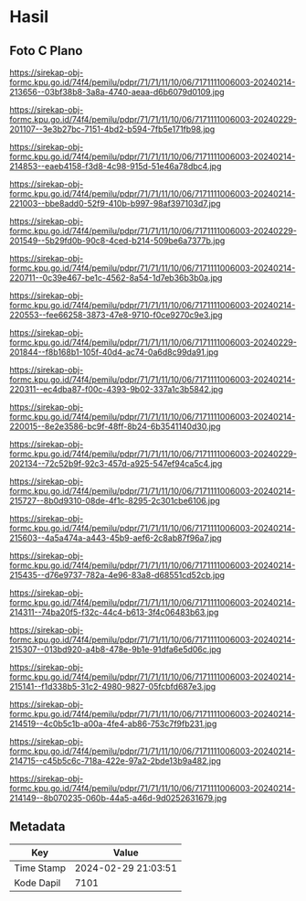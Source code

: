 # Hasil

## Foto C Plano

https://sirekap-obj-formc.kpu.go.id/74f4/pemilu/pdpr/71/71/11/10/06/7171111006003-20240214-213656--03bf38b8-3a8a-4740-aeaa-d6b6079d0109.jpg

https://sirekap-obj-formc.kpu.go.id/74f4/pemilu/pdpr/71/71/11/10/06/7171111006003-20240229-201107--3e3b27bc-7151-4bd2-b594-7fb5e171fb98.jpg

https://sirekap-obj-formc.kpu.go.id/74f4/pemilu/pdpr/71/71/11/10/06/7171111006003-20240214-214853--eaeb4158-f3d8-4c98-915d-51e46a78dbc4.jpg

https://sirekap-obj-formc.kpu.go.id/74f4/pemilu/pdpr/71/71/11/10/06/7171111006003-20240214-221003--bbe8add0-52f9-410b-b997-98af397103d7.jpg

https://sirekap-obj-formc.kpu.go.id/74f4/pemilu/pdpr/71/71/11/10/06/7171111006003-20240229-201549--5b29fd0b-90c8-4ced-b214-509be6a7377b.jpg

https://sirekap-obj-formc.kpu.go.id/74f4/pemilu/pdpr/71/71/11/10/06/7171111006003-20240214-220711--0c39e467-be1c-4562-8a54-1d7eb36b3b0a.jpg

https://sirekap-obj-formc.kpu.go.id/74f4/pemilu/pdpr/71/71/11/10/06/7171111006003-20240214-220553--fee66258-3873-47e8-9710-f0ce9270c9e3.jpg

https://sirekap-obj-formc.kpu.go.id/74f4/pemilu/pdpr/71/71/11/10/06/7171111006003-20240229-201844--f8b168b1-105f-40d4-ac74-0a6d8c99da91.jpg

https://sirekap-obj-formc.kpu.go.id/74f4/pemilu/pdpr/71/71/11/10/06/7171111006003-20240214-220311--ec4dba87-f00c-4393-9b02-337a1c3b5842.jpg

https://sirekap-obj-formc.kpu.go.id/74f4/pemilu/pdpr/71/71/11/10/06/7171111006003-20240214-220015--8e2e3586-bc9f-48ff-8b24-6b3541140d30.jpg

https://sirekap-obj-formc.kpu.go.id/74f4/pemilu/pdpr/71/71/11/10/06/7171111006003-20240229-202134--72c52b9f-92c3-457d-a925-547ef94ca5c4.jpg

https://sirekap-obj-formc.kpu.go.id/74f4/pemilu/pdpr/71/71/11/10/06/7171111006003-20240214-215727--8b0d9310-08de-4f1c-8295-2c301cbe6106.jpg

https://sirekap-obj-formc.kpu.go.id/74f4/pemilu/pdpr/71/71/11/10/06/7171111006003-20240214-215603--4a5a474a-a443-45b9-aef6-2c8ab87f96a7.jpg

https://sirekap-obj-formc.kpu.go.id/74f4/pemilu/pdpr/71/71/11/10/06/7171111006003-20240214-215435--d76e9737-782a-4e96-83a8-d68551cd52cb.jpg

https://sirekap-obj-formc.kpu.go.id/74f4/pemilu/pdpr/71/71/11/10/06/7171111006003-20240214-214311--74ba20f5-f32c-44c4-b613-3f4c06483b63.jpg

https://sirekap-obj-formc.kpu.go.id/74f4/pemilu/pdpr/71/71/11/10/06/7171111006003-20240214-215307--013bd920-a4b8-478e-9b1e-91dfa6e5d06c.jpg

https://sirekap-obj-formc.kpu.go.id/74f4/pemilu/pdpr/71/71/11/10/06/7171111006003-20240214-215141--f1d338b5-31c2-4980-9827-05fcbfd687e3.jpg

https://sirekap-obj-formc.kpu.go.id/74f4/pemilu/pdpr/71/71/11/10/06/7171111006003-20240214-214519--4c0b5c1b-a00a-4fe4-ab86-753c7f9fb231.jpg

https://sirekap-obj-formc.kpu.go.id/74f4/pemilu/pdpr/71/71/11/10/06/7171111006003-20240214-214715--c45b5c6c-718a-422e-97a2-2bde13b9a482.jpg

https://sirekap-obj-formc.kpu.go.id/74f4/pemilu/pdpr/71/71/11/10/06/7171111006003-20240214-214149--8b070235-060b-44a5-a46d-9d0252631679.jpg


## Metadata

| Key        | Value               |
| ---------- | ------------------- |
| Time Stamp | 2024-02-29 21:03:51 |
| Kode Dapil | 7101                |



